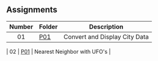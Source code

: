 ## Assignments

| Number | Folder | Description |
| :----: | ------ | ----------- |
|  01    |   [P01](https://github.com/Micah-Lyn/4553-Spatial-DS-Scotland/tree/main/Assignments/PO1)    | Convert and Display City Data          |

|  02    |   [P01](https://github.com/Micah-Lyn/4553-Spatial-DS-Scotland/tree/main/Assignments/PO2)    | Nearest Neighbor with UFO's         |


